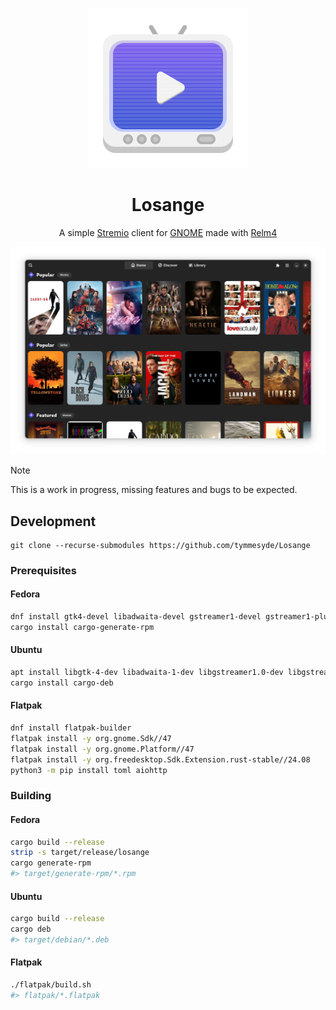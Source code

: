 <div align="center">

![Losange icon](data/icons/xyz.timtimtim.Losange.svg "Losange icon")

# Losange
A simple [Stremio](https://stremio.com) client for [GNOME](https://www.gnome.org/) made with [Relm4](https://github.com/Relm4/Relm4)

<img src="data/screenshots/screenshot1.png" alrt="Screenshot" width="800" />

</div>

> [!NOTE]  
> This is a work in progress, missing features and bugs to be expected.

## Development

```
git clone --recurse-submodules https://github.com/tymmesyde/Losange
```

### Prerequisites

#### Fedora
```bash
dnf install gtk4-devel libadwaita-devel gstreamer1-devel gstreamer1-plugins-base-devel
cargo install cargo-generate-rpm
```

#### Ubuntu
```bash
apt install libgtk-4-dev libadwaita-1-dev libgstreamer1.0-dev libgstreamer-plugins-base1.0-dev
cargo install cargo-deb
```

#### Flatpak
```bash
dnf install flatpak-builder
flatpak install -y org.gnome.Sdk//47
flatpak install -y org.gnome.Platform//47
flatpak install -y org.freedesktop.Sdk.Extension.rust-stable//24.08
python3 -m pip install toml aiohttp
```

### Building

#### Fedora
```bash
cargo build --release
strip -s target/release/losange
cargo generate-rpm
#> target/generate-rpm/*.rpm
```

#### Ubuntu
```bash
cargo build --release
cargo deb
#> target/debian/*.deb
```

#### Flatpak
```bash
./flatpak/build.sh
#> flatpak/*.flatpak
```
